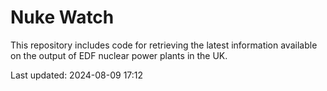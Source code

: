 # Nuke Watch

This repository includes code for retrieving the latest information available on the output of EDF nuclear power plants in the UK.

Last updated: 2024-08-09 17:12